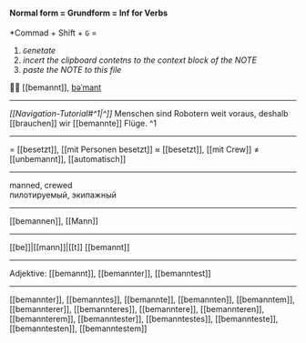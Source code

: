 #### Normal form = Grundform = Inf for Verbs
*Commad + Shift + `G` = 
1) *`G`enetate* 
2) *incert the clipboard contetns to the context block of the NOTE* 
3) *paste the NOTE to this file*

👨‍🚀 [[bemannt]], [bəˈmant](https://youglish.com/pronounce/bemannt/german)

---
*[[Navigation-Tutorial#^1|^]]* Menschen sind Robotern weit voraus, deshalb [[brauchen]] wir [[bemannte]] Flüge. ^1

---
= [[besetzt]], [[mit Personen besetzt]]
≈ [[besetzt]], [[mit Crew]]
≠ [[unbemannt]], [[automatisch]]

---
manned, crewed  
пилотируемый, экипажный

---
[[bemannen]], [[Mann]]

---
[[be]]|[[mann]]|[[t]]
[[bemannt]]


---
Adjektive: [[bemannt]], [[bemannter]], [[bemanntest]]

---
[[bemannter]], [[bemanntes]], [[bemannte]], [[bemannten]], [[bemanntem]], [[bemannterer]], [[bemannteres]], [[bemanntere]], [[bemannteren]], [[bemannterem]], [[bemanntester]], [[bemanntestes]], [[bemannteste]], [[bemanntesten]], [[bemanntestem]]